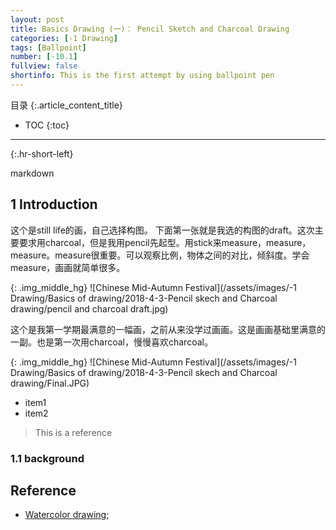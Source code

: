 ```yaml
---
layout: post
title: Basics Drawing (一)： Pencil Sketch and Charcoal Drawing
categories: [-1 Drawing]
tags: [Ballpoint]
number: [-10.1]
fullview: false
shortinfo: This is the first attempt by using ballpoint pen 
---
```

目录
{:.article_content_title}

* TOC
{:toc}

---
{:.hr-short-left}

markdown

## 1 Introduction



这个是still life的画，自己选择构图。
下面第一张就是我选的构图的draft。这次主要要求用charcoal，但是我用pencil先起型。用stick来measure，measure，measure。measure很重要。可以观察比例，物体之间的对比，倾斜度。学会measure，画画就简单很多。



{: .img_middle_hg}
![Chinese Mid-Autumn Festival](/assets/images/-1 Drawing/Basics of drawing/2018-4-3-Pencil skech and Charcoal drawing/pencil and charcoal draft.jpg)


这个是我第一学期最满意的一幅画，之前从来没学过画画。这是画画基础里满意的一副。也是第一次用charcoal，慢慢喜欢charcoal。

{: .img_middle_hg}
![Chinese Mid-Autumn Festival](/assets/images/-1 Drawing/Basics of drawing/2018-4-3-Pencil skech and Charcoal drawing/Final.JPG)

- item1
- item2

> This is a reference

### 1.1 background


## Reference

- [Watercolor drawing](https://www.youtube.com/watch?v=qDqpmSwyHqQ);





